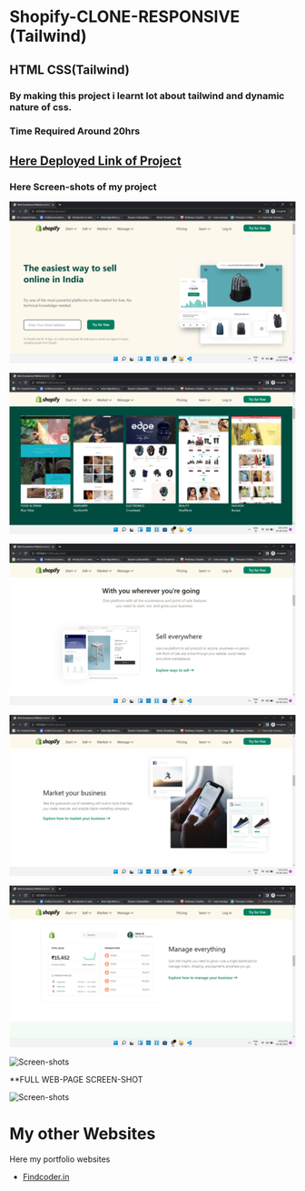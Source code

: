 # Shopify-CLONE-RESPONSIVE (Tailwind)
## **HTML** **CSS**(Tailwind)

### By making this project i learnt lot about tailwind and dynamic nature of css.

### Time Required Around **20hrs**

## **[Here Deployed Link of Project](https://thriving-sopapillas-143430.netlify.app "Shopify")**

### Here **Screen-shots** of my project

![Screen-shots](images/Screenshot%20(182).png)
 
 
![Screen-shots](images/Screenshot%20(183).png)
 

![Screen-shots](images/Screenshot%20(184).png)

![Screen-shots](images/Screenshot%20(185).png)

![Screen-shots](images/Screenshot%20(186).png)

![Screen-shots](images/screenshot.png)


**FULL WEB-PAGE SCREEN-SHOT

![Screen-shots](images/FullWebPage.png)


# My other Websites

Here my portfolio websites 

- [Findcoder.in](https://www.findcoder.io/u/raavan)